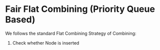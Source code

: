 # Fair Flat Combining (Priority Queue Based)

We follows the standard Flat Combining Strategy of Combining:

1. Check whether Node is inserted
